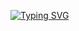 [![Typing SVG](https://readme-typing-svg.demolab.com?font=Roboto+Slab&weight=600&size=30&duration=2000&pause=500&color=0013F7&center=true&vCenter=true&width=435&lines=++++++%3CHey%2C+I'm+Asharib+Ali%2F%3E+;++++++%3CPassionate+Blockchain+Developer%2F%3E;%3CSwitching+the+Web2+users+to+Web3%2F%3E;%3CBuilding+and+Empowers+the+Web3+Community%2F%3E;%3CFollow+to+Become+a+Web3+Developer%2F%3E)](https://git.io/typing-svg)

